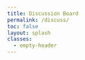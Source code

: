 ```yaml
---
title: Discussion Board
permalink: /discuss/
toc: false
layout: splash
classes:
  - empty-header
---
```


